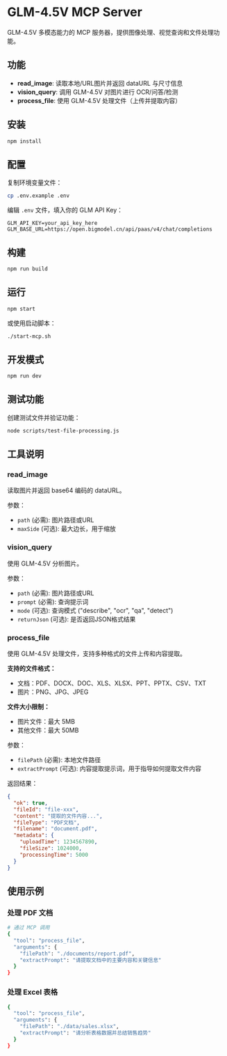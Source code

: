 # GLM-4.5V MCP Server

GLM-4.5V 多模态能力的 MCP 服务器，提供图像处理、视觉查询和文件处理功能。

## 功能

- **read_image**: 读取本地/URL图片并返回 dataURL 与尺寸信息
- **vision_query**: 调用 GLM-4.5V 对图片进行 OCR/问答/检测
- **process_file**: 使用 GLM-4.5V 处理文件（上传并提取内容）

## 安装

```bash
npm install
```

## 配置

复制环境变量文件：
```bash
cp .env.example .env
```

编辑 `.env` 文件，填入你的 GLM API Key：
```
GLM_API_KEY=your_api_key_here
GLM_BASE_URL=https://open.bigmodel.cn/api/paas/v4/chat/completions
```

## 构建

```bash
npm run build
```

## 运行

```bash
npm start
```

或使用启动脚本：
```bash
./start-mcp.sh
```

## 开发模式

```bash
npm run dev
```

## 测试功能

创建测试文件并验证功能：
```bash
node scripts/test-file-processing.js
```

## 工具说明

### read_image
读取图片并返回 base64 编码的 dataURL。

参数：
- `path` (必需): 图片路径或URL
- `maxSide` (可选): 最大边长，用于缩放

### vision_query
使用 GLM-4.5V 分析图片。

参数：
- `path` (必需): 图片路径或URL
- `prompt` (必需): 查询提示词
- `mode` (可选): 查询模式 ("describe", "ocr", "qa", "detect")
- `returnJson` (可选): 是否返回JSON格式结果

### process_file
使用 GLM-4.5V 处理文件，支持多种格式的文件上传和内容提取。

**支持的文件格式：**
- 文档：PDF、DOCX、DOC、XLS、XLSX、PPT、PPTX、CSV、TXT
- 图片：PNG、JPG、JPEG

**文件大小限制：**
- 图片文件：最大 5MB
- 其他文件：最大 50MB

参数：
- `filePath` (必需): 本地文件路径
- `extractPrompt` (可选): 内容提取提示词，用于指导如何提取文件内容

返回结果：
```json
{
  "ok": true,
  "fileId": "file-xxx",
  "content": "提取的文件内容...",
  "fileType": "PDF文档",
  "filename": "document.pdf",
  "metadata": {
    "uploadTime": 1234567890,
    "fileSize": 1024000,
    "processingTime": 5000
  }
}
```

## 使用示例

### 处理 PDF 文档
```bash
# 通过 MCP 调用
{
  "tool": "process_file",
  "arguments": {
    "filePath": "./documents/report.pdf",
    "extractPrompt": "请提取文档中的主要内容和关键信息"
  }
}
```

### 处理 Excel 表格
```bash
{
  "tool": "process_file",
  "arguments": {
    "filePath": "./data/sales.xlsx",
    "extractPrompt": "请分析表格数据并总结销售趋势"
  }
}
```